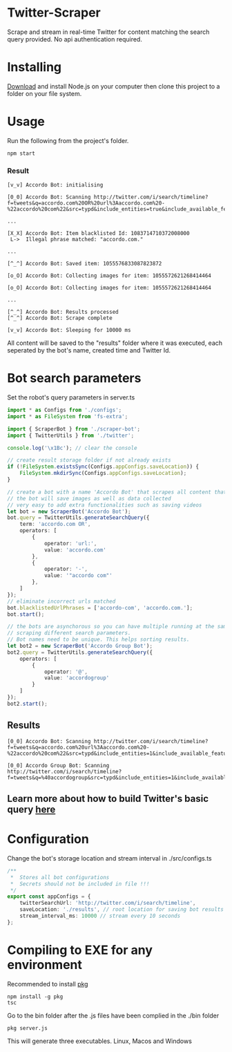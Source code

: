 # Twitter-Scraper
Scrape and stream in real-time Twitter for content matching the search query provided. 
No api authentication required.


# Installing

[Download](https://nodejs.org/en/download/) and install Node.js on your computer then clone this project to a folder on your file system.

# Usage

Run the following from the project's folder.

```shell
npm start
```
### Result
```shell
[v_v] Accordo Bot: initialising

[0_0] Accordo Bot: Scanning http://twitter.com/i/search/timeline?f=tweets&q=accordo.com%20OR%20url%3Aaccordo.com%20-%22accordo%20com%22&src=typd&include_entities=true&include_available_features=true&max_position=

...

[X_X] Accordo Bot: Item blacklisted Id: 1083714710372008000
 L->  Illegal phrase matched: "accordo.com."
 
...

[^_^] Accordo Bot: Saved item: 1055576833087823872

[o_O] Accordo Bot: Collecting images for item: 1055572621268414464

[o_O] Accordo Bot: Collecting images for item: 1055572621268414464

...

[^_^] Accordo Bot: Results processed
[^_^] Accordo Bot: Scrape complete

[v_v] Accordo Bot: Sleeping for 10000 ms
```
All content will be saved to the "results" folder where it was executed, each seperated by the bot's name, created time and Twitter Id.

# Bot search parameters
Set the robot's query parameters in server.ts
```ts
import * as Configs from './configs';
import * as FileSystem from 'fs-extra';

import { ScraperBot } from './scraper-bot';
import { TwitterUtils } from './twitter';

console.log('\x1Bc'); // clear the console

// create result storage folder if not already exists
if (!FileSystem.existsSync(Configs.appConfigs.saveLocation)) {
    FileSystem.mkdirSync(Configs.appConfigs.saveLocation);
}

// create a bot with a name 'Accordo Bot' that scrapes all content that mentions 'accordo.com'
// the bot will save images as well as data collected
// very easy to add extra functionalities such as saving videos 
let bot = new ScraperBot('Accordo Bot');
bot.query = TwitterUtils.generateSearchQuery({
    term: 'accordo.com OR',
    operators: [
        {
            operator: 'url:',
            value: 'accordo.com'
        },
        {
            operator: '-',
            value: '"accordo com"'
        },
    ]
});
// eliminate incorrect urls matched
bot.blacklistedUrlPhrases = ['accordo-com', 'accordo.com.'];
bot.start();

// the bots are asynchorous so you can have multiple running at the same time
// scraping different search parameters.
// Bot names need to be unique. This helps sorting results.
let bot2 = new ScraperBot('Accordo Group Bot');
bot2.query = TwitterUtils.generateSearchQuery({
    operators: [
        {
            operator: '@',
            value: 'accordogroup'
        }
    ]
});
bot2.start();
```
## Results
``` shell
[0_0] Accordo Bot: Scanning http://twitter.com/i/search/timeline?f=tweets&q=accordo.com%20url%3Aaccordo.com%20-%22accordo%20com%22&src=typd&include_entities=1&include_available_features=1&max_position=

[0_0] Accordo Group Bot: Scanning http://twitter.com/i/search/timeline?f=tweets&q=%40accordogroup&src=typd&include_entities=1&include_available_features=1&max_position=thGAVUV0VFVBaCwKfpjMDS4R0WgMCtjZrA0pgeEjUAFQAlAAA%3D
```
## Learn more about how to build Twitter's basic query [here](https://developer.twitter.com/en/docs/tweets/rules-and-filtering/overview/standard-operators)

# Configuration
Change the bot's storage location and stream interval in ./src/configs.ts
```ts
/**
 *  Stores all bot configurations
 *  Secrets should not be included in file !!!
 */
export const appConfigs = {
    twitterSearchUrl: 'http://twitter.com/i/search/timeline',
    saveLocation: './results', // root location for saving bot results
    stream_interval_ms: 10000 // stream every 10 seconds
};
```
# Compiling to EXE for any environment
Recommended to install [pkg](https://github.com/zeit/pkg)
```shell
npm install -g pkg
tsc
```
Go to the bin folder after the .js files have been complied in the ./bin folder
```shell
pkg server.js
```
This will generate three executables. Linux, Macos and Windows
